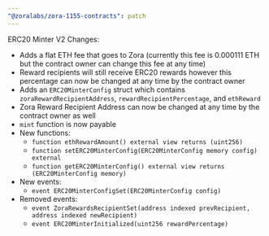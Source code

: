 ```yaml
---
"@zoralabs/zora-1155-contracts": patch
---
```


ERC20 Minter V2 Changes:
* Adds a flat ETH fee that goes to Zora (currently this fee is 0.000111 ETH but the contract owner can change this fee at any time)
* Reward recipients will still receive ERC20 rewards however this percentage can now be changed at any time by the contract owner 
* Adds an `ERC20MinterConfig` struct which contains `zoraRewardRecipientAddress`, `rewardRecipientPercentage`, and `ethReward`
* Zora Reward Recipient Address can now be changed at any time by the contract owner as well
* `mint` function is now payable
* New functions:
    * `function ethRewardAmount() external view returns (uint256)`
    * `function setERC20MinterConfig(ERC20MinterConfig memory config) external`
    * `function getERC20MinterConfig() external view returns (ERC20MinterConfig memory)`
* New events:
    * `event ERC20MinterConfigSet(ERC20MinterConfig config)`
* Removed events:
    * `event ZoraRewardsRecipientSet(address indexed prevRecipient, address indexed newRecipient)`
    * `event ERC20MinterInitialized(uint256 rewardPercentage)`
